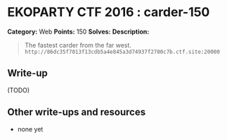 # EKOPARTY CTF 2016 : carder-150

**Category:** Web
**Points:** 150
**Solves:**
**Description:**

> The fastest carder from the far west.
> `http://86dc35f7013f13cdb5a4e845a3d74937f2700c7b.ctf.site:20000`


## Write-up

(TODO)

## Other write-ups and resources

* none yet
